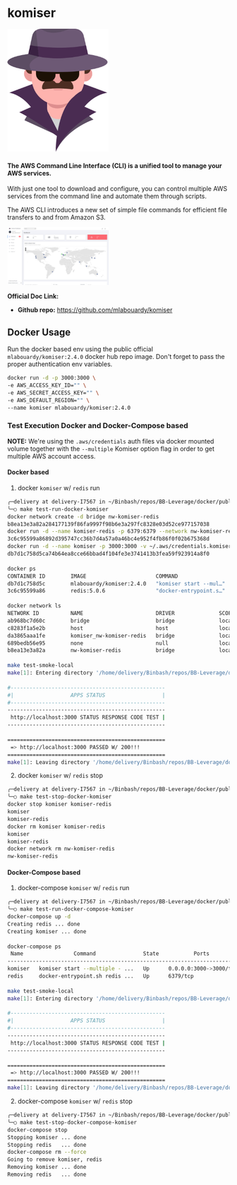 # komiser

<div align="left">
  <img src="https://raw.githubusercontent.com/binbashar/public-docker-images/master/komiser/figures/komiser-logo.png" alt="leverage-circleci" width="230"/>
</div>

#### The AWS Command Line Interface (CLI) is a unified tool to manage your AWS services.

With just one tool to download and configure, you can control multiple AWS services from the command line and automate them through scripts.

The AWS CLI introduces a new set of simple file commands for efficient file transfers to and from Amazon S3.

<div align="left">
  <img src="https://raw.githubusercontent.com/binbashar/public-docker-images/master/komiser/figures/komiser-dashboard.png" alt="leverage-circleci" width="230"/>
</div>

**Official Doc Link:**

- **Github repo:** https://github.com/mlabouardy/komiser

## Docker Usage

Run the docker based env using the public official `mlabouardy/komiser:2.4.0` docker hub repo image.
Don't forget to pass the proper authentication env variables.

```bash
docker run -d -p 3000:3000 \
-e AWS_ACCESS_KEY_ID="" \
-e AWS_SECRET_ACCESS_KEY="" \
-e AWS_DEFAULT_REGION="" \
--name komiser mlabouardy/komiser:2.4.0
```

### Test Execution Docker and Docker-Compose based

**NOTE:** We're using the `.aws/credentials` auth files via docker mounted volume together with the `--multiple` Komiser
option flag in order to get multiple AWS account access.

#### Docker based

1. docker `komiser` w/ `redis` run
```bash
╭─delivery at delivery-I7567 in ~/Binbash/repos/BB-Leverage/docker/public-docker-images/komiser on BBL-137-docker-scoutsuite-awscli-komiser✘✘✘ using ‹› 19-10-24 - 20:44:33
╰─○ make test-run-docker-komiser
docker network create -d bridge nw-komiser-redis
b8ea13e3a82a284177139f86fa9997f98b6e3a297fc8328e03d52ce977157038
docker run -d --name komiser-redis -p 6379:6379 --network nw-komiser-redis redis:5.0.6
3c6c95599a86892d395747cc36b7d4a57a0a46bc4e952f4fb86f0f02b675368d
docker run -d --name komiser -p 3000:3000 -v ~/.aws/credentials.komiser:/root/.aws/credentials --network nw-komiser-redis mlabouardy/komiser:2.4.0 --multiple --redis komiser-redis:6379 --duration 30;
db7d1c758d5ca74b64ea8cce66bbad4f104fe3e3741413b3fea59f923914a8f0

docker ps
CONTAINER ID        IMAGE                      COMMAND                  CREATED             STATUS                  PORTS                    NAMES
db7d1c758d5c        mlabouardy/komiser:2.4.0   "komiser start --mul…"   1 second ago        Up Less than a second   0.0.0.0:3000->3000/tcp   komiser
3c6c95599a86        redis:5.0.6                "docker-entrypoint.s…"   3 seconds ago       Up 1 second             0.0.0.0:6379->6379/tcp   komiser-redis

docker network ls
NETWORK ID          NAME                       DRIVER              SCOPE
ab968bc7d60c        bridge                     bridge              local
c8283f1a5e2b        host                       host                local
da3865aaa1fe        komiser_nw-komiser-redis   bridge              local
689bedb56e95        none                       null                local
b8ea13e3a82a        nw-komiser-redis           bridge              local

make test-smoke-local
make[1]: Entering directory '/home/delivery/Binbash/repos/BB-Leverage/docker/public-docker-images/komiser'

#-------------------------------------------------
#|                  APPS STATUS                  |
#-------------------------------------------------
--------------------------------------------------
 http://localhost:3000 STATUS RESPONSE CODE TEST |
--------------------------------------------------

==================================================
 => http://localhost:3000 PASSED W/ 200!!!
==================================================
make[1]: Leaving directory '/home/delivery/Binbash/repos/BB-Leverage/docker/public-docker-images/komiser'
```

2. docker `komiser` w/ `redis` stop
```bash
╭─delivery at delivery-I7567 in ~/Binbash/repos/BB-Leverage/docker/public-docker-images/komiser on BBL-137-docker-scoutsuite-awscli-komiser✘✘✘ using ‹› 19-10-24 - 20:44:40
╰─○ make test-stop-docker-komiser
docker stop komiser komiser-redis
komiser
komiser-redis
docker rm komiser komiser-redis
komiser
komiser-redis
docker network rm nw-komiser-redis
nw-komiser-redis
```

#### Docker-Compose based

1. docker-compose `komiser` w/ `redis` run
```bash
╭─delivery at delivery-I7567 in ~/Binbash/repos/BB-Leverage/docker/public-docker-images/komiser on BBL-137-docker-scoutsuite-awscli-komiser✘✘✘ using ‹› 19-10-24 - 20:46:56
╰─○ make test-run-docker-compose-komiser
docker-compose up -d
Creating redis ... done
Creating komiser ... done

docker-compose ps
 Name                Command               State           Ports
-------------------------------------------------------------------------
komiser   komiser start --multiple - ...   Up      0.0.0.0:3000->3000/tcp
redis     docker-entrypoint.sh redis ...   Up      6379/tcp

make test-smoke-local
make[1]: Entering directory '/home/delivery/Binbash/repos/BB-Leverage/docker/public-docker-images/komiser'

#-------------------------------------------------
#|                  APPS STATUS                  |
#-------------------------------------------------
--------------------------------------------------
 http://localhost:3000 STATUS RESPONSE CODE TEST |
--------------------------------------------------

==================================================
 => http://localhost:3000 PASSED W/ 200!!!
==================================================
make[1]: Leaving directory '/home/delivery/Binbash/repos/BB-Leverage/docker/public-docker-images/komiser'
```

2. docker-compose `komiser` w/ `redis` stop
```bash
╭─delivery at delivery-I7567 in ~/Binbash/repos/BB-Leverage/docker/public-docker-images/komiser on BBL-137-docker-scoutsuite-awscli-komiser✘✘✘ using ‹› 19-10-24 - 20:47:05
╰─○ make test-stop-docker-compose-komiser
docker-compose stop
Stopping komiser ... done
Stopping redis   ... done
docker-compose rm --force
Going to remove komiser, redis
Removing komiser ... done
Removing redis   ... done
```
